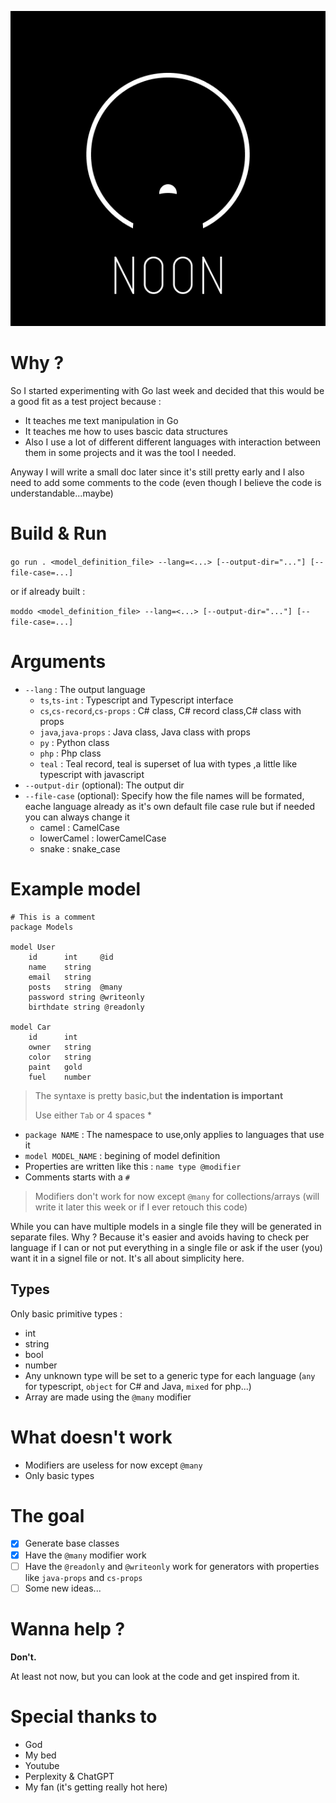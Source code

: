 ![Noon logo](assets/img/moddo-logo.png)
# Why ?

So I started experimenting with Go last week and decided that this would be a good fit as a test project because :
- It teaches me text manipulation in Go
- It teaches me how to uses bascic data structures
- Also I use a lot of different different languages with interaction between them in some projects and it was the tool I needed.

Anyway I will write a small doc later since it's still pretty early and I also need to add some comments to the code (even though I believe the code is understandable...maybe)


# Build & Run

`go run . <model_definition_file> --lang=<...> [--output-dir="..."] [--file-case=...]`

or if already built :

`moddo <model_definition_file> --lang=<...> [--output-dir="..."] [--file-case=...]`


# Arguments

- `--lang` : The output language
    - `ts`,`ts-int` : Typescript and Typescript interface
    - `cs`,`cs-record`,`cs-props` : C# class, C# record class,C# class with props
    - `java`,`java-props` : Java class, Java class with props
    - `py` : Python class
    - `php` : Php class
    - `teal` : Teal record, teal is superset of lua with types ,a little like typescript with javascript
- `--output-dir` (optional): The output dir
- `--file-case` (optional): Specify how the file names will be formated, eache language already as it's own default file case rule but if needed you can always change it
    - camel : CamelCase
    - lowerCamel : lowerCamelCase
    - snake : snake_case

# Example model

```
# This is a comment
package Models

model User
    id      int     @id
    name    string
    email   string
    posts   string  @many
    password string @writeonly
    birthdate string @readonly

model Car
    id      int
    owner   string
    color   string
    paint   gold
    fuel    number
```

> The syntaxe is pretty basic,but **the indentation is important**
>
> Use either `Tab` or 4 spaces *

- `package NAME` : The namespace to use,only applies to languages that use it
- `model MODEL_NAME` : begining of model definition
- Properties are written like this :
```name type @modifier```
- Comments starts with a `#`

> Modifiers don't work for now except `@many` for collections/arrays (will write it later this week or if I ever retouch this code)

While you can have multiple models in a single file they will be generated in separate files.
Why ? Because it's easier and avoids having to check per language if I can or not put everything in a single file or ask if the user (you) want it in a signel file or not.
It's all about simplicity here.

## Types
Only basic primitive types :
- int
- string
- bool
- number
- Any unknown type will be set to a generic type for each language (`any` for typescript, `object` for C# and Java, `mixed` for php...)
- Array are made using the `@many` modifier

# What doesn't work

- Modifiers are useless for now except `@many`
- Only basic types

# The goal

- [x] Generate base classes
- [x] Have the `@many` modifier work
- [ ] Have the `@readonly` and `@writeonly` work for generators with properties like `java-props` and `cs-props`
- [ ] Some new ideas...

# Wanna help ?

**Don't.**

At least not now, but you can look at the code and get inspired from it.

# Special thanks to

- God
- My bed
- Youtube
- Perplexity & ChatGPT
- My fan (it's getting really hot here)
